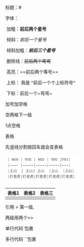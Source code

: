 标题：#

字体：

​	加粗：**前后两个星号**

​	倾斜：*前后一个星号*

​	倾斜加粗：***前后三个星号***

​	删除线：~~前后两个弯弯~~

​	高亮：==前后两个等号==

​	上标： 我是 ^前后一个个上标符号^

​	下标：前后一个~弯弯~

加号加空格

空两格下一级

1点空格

表格

先竖线分割按回车就会变表格

![](typora学习.assets/image-20200505180542606-1588674828118.png)

| 表格1 | 表格2 | 表格三 |
| ----- | ----- | ------ |
|       |       |        |

引用 > 第一级,

两级用两个>>

单行代码`包裹

多行代码```包裹